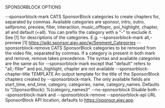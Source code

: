 SPONSORBLOCK OPTIONS

--sponsorblock-mark CATS        SponsorBlock categories to create chapters
                                for, separated by commas. Available
                                categories are sponsor, intro, outro,
                                selfpromo, preview, filler, interaction,
                                music_offtopic, poi_highlight, chapter, all
                                and default (=all). You can prefix the
                                category with a "-" to exclude it. See [1]
                                for descriptions of the categories. E.g.
                                --sponsorblock-mark all,-preview
                                [1] https://wiki.sponsor.ajay.app/w/Segment_Categories
--sponsorblock-remove CATS      SponsorBlock categories to be removed from
                                the video file, separated by commas. If a
                                category is present in both mark and remove,
                                remove takes precedence. The syntax and
                                available categories are the same as for
                                --sponsorblock-mark except that "default"
                                refers to "all,-filler" and poi_highlight,
                                chapter are not available
--sponsorblock-chapter-title TEMPLATE
                                An output template for the title of the
                                SponsorBlock chapters created by
                                --sponsorblock-mark. The only available
                                fields are start_time, end_time, category,
                                categories, name, category_names. Defaults
                                to "[SponsorBlock]: %(category_names)l"
--no-sponsorblock               Disable both --sponsorblock-mark and
                                --sponsorblock-remove
--sponsorblock-api URL          SponsorBlock API location, defaults to
                                https://sponsor.ajay.app